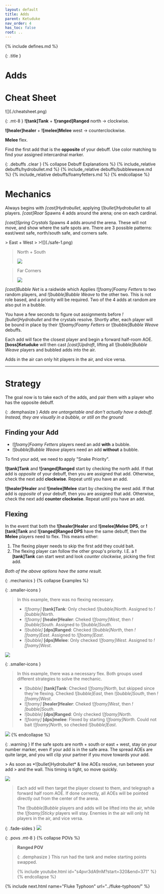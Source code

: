 ```yaml
---
layout: default
title: Adds
parent: Ketuduke
nav_order: 4
has_toc: false
root: ..
---
```


{% include defines.md %}

{: .title }
# Adds

# Cheat Sheet

<div class="float-right third-width" markdown="1">
![](./cheatsheet.png)
</div>

{: .mt-8 }
**![tank]Tank** + **![ranged]Ranged** north -> clockwise.

**![healer]healer** + **![melee]Melee** west -> counterclockwise.

**Melee** flex.

Find the first add that is the **opposite** of your debuff. Use color matching
to find your assigned intercardnal marker.

{: .debuffs .clear }
{% collapse Debuff Explanations %}
{% include_relative debuffs/hydrobullet.md %}
{% include_relative debuffs/bubbleweave.md %}
{% include_relative debuffs/foamyfetters.md %}
{% endcollapse %}

# Mechanics

Always begins with *[cast]Hydrobullet*, applying *![bullet]Hydrobullet* to all
players. *[cast]Roar* Spawns 4 adds around the arena; one on each cardinal.

*[cast]Spring Crystals* Spawns 4 adds around the arena. These will not move,
and show where the safe spots are. There are 3 possible patterns: east/west
safe, north/south safe, and corners safe.

<div class="timeline collapse-sm" markdown="1">
> East + West
>
>![](./safe-1.png)

> North + South
>
>![](./safe-2.png)

> Far Corners
>
>![](./safe-3.png)
</div>

*[cast]Bubble Net* is a raidwide which Applies *![foamy]Foamy Fetters* to two
random players, and *![bubble]Bubble Weave* to the other two. This is not role
based, and a priority will be required. Two of the 4 adds at random are also put
in a bubble.

You have a few seconds to figure out assignments before *![bullet]Hydrobullet*
and the crystals resolve. Shortly after, each player will be bound in place
by their *![foamy]Foamy Fetters* or *![bubble]Bubble Weave* debuffs.

Each add will face the closest player and begin a forward half-room AOE.
**[boss]Ketuduke** will then cast *[cast]Updraft*, lifting all
*![bubble]Bubble Weave* players and bubbled adds into the air.

Adds in the air can only hit players in the air, and vice versa.

-----

# Strategy

The goal now is to take each of the adds, and pair them with a player who has
the opposite debuff.

{: .demphasize }
*Adds are untargetable and don't actually have a debuff. Instead, they are
visually in a bubble, or still on the ground*

## Finding your Add

* *![foamy]Foamy Fetters* players need an add **with** a bubble.
* *![bubble]Bubble Weave* players need an add **without** a bubble.

To find your add, we need to apply "Snake Priority".

**![tank]Tank** and **![ranged]Ranged** start by checking the north add. If that
add is *opposite* of your debuff, then you are assigned that add. Otherwise,
check the next add **clockwise**. Repeat until you have an add.

**![healer]Healer** and **![melee]Melee** start by checking the west add. If that
add is *opposite* of your debuff, then you are assigned that add. Otherwise,
check the next add **counter clockwise**. Repeat until you have an add.

## Flexing

In the event that both the **![healer]Healer** and **![melee]Melee DPS**,
or **![tank]Tank** and **![ranged]Ranged DPS** have the same debuff, then the
**Melee** players need to flex. This means either:

1. The flexing player needs to skip the first add they could bait.
2. The flexing player can follow the other group's priority. I.E. a
**![tank]Tank** can start west and look *counter clockwise*, picking the first
add.

*Both of the above options have the same result.*

{: .mechanics }
{% collapse Examples %}

{: .smaller-icons }
> In this example, there was no flexing necessary.
>
> * *![foamy]* **[tank]Tank**: Only checked *![bubble]North*. Assigned to
>   *![bubble]North*.
> * *![foamy]* **[healer]Healer**: Cheked *![foamy]West*, then *![bubble]South*.
>   Assigned to *![bubble]South*.
> * *![bubble]* **[dps]Ranged**: Checked *![bubble]North*, then *![foamy]East*.
>   Assigned to *![foamy]East*.
> * *![bubble]* **[dps]Melee**: Only checked *![foamy]West*. Assigned to
>   *![foamy]West*.

![](./assignment-1.png)

{: .smaller-icons }
> In this example, there was a necessary flex. Both groups used different
> strategies to solve the mechanic.
>
> * *![bubble]* **[tank]Tank**: Checked *![foamy]North*, but skipped since they're flexing. Checked *![bubble]East*, then *![bubble]South*, then *![foamy]West*.
> * *![foamy]* **[healer]Healer**: Cheked *![foamy]West*, then *![bubble]South*.
> * *![bubble]* **[dps]Ranged**: Only checked *![foamy]North*.
> * *![foamy]* **[dps]melee**: Flexed by starting *![foamy]North*. Could not bait *![foamy]North*, so checked *![bubble]East*.

![](./assignment-2.png)
{% endcollapse %}

{: .warning }
If the safe spots are north + south or east + west, stay on your number marker,
even if your add is in the safe area. The spread AOEs are quite large, and you
will clip your partner if you move towards your add.

<div class="mechanics" markdown="1">
> As soon as *![bullet]Hydrobullet* & line AOEs resolve, run between your add
> and the wall. This timing is tight, so move quickly.

![](./execution-1.png)

> Each add will then target the player closest to them, and telegraph a forward
> half room AOE. If done correctly, all AOEs will be pointed directly out from
> the center of the arena.
>
> The *![bubble]Bubble* players and adds will be lifted into the air, while the
> *![foamy]Sticky* players will stay. Enemies in the air will only hit players
> in the air, and vice versa.

{: .fade-sides }
![](./execution-2.png)
</div>

{: .povs .mt-8 }
{% collapse POVs %}
> **Ranged POV**
>
> {: .demphasize }
> This run had the tank and melee starting points swapped.
>
> {% include youtube.html id="s4pvr3dA9nM?start=320&end=371" %}
{% endcollapse %}

{% include next.html name="Fluke Typhoon" url="../fluke-typhoon/" %}
